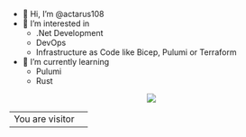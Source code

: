 
<!-- <p align="center" width="100%">
  <img align="center" src="https://media.giphy.com/media/JIX9t2j0ZTN9S/giphy.gif" />
</p> -->

- 👋 Hi, I’m @actarus108
- 👀 I’m interested in
  - .Net Development
  - DevOps
  - Infrastructure as Code like Bicep, Pulumi or Terraform
- 🌱 I’m currently learning 
  - Pulumi
  - Rust
<!-- - 💞️ I’m looking to collaborate on ... -->
<!-- - 📫 How to reach me ... -->

<p align="center" width="100%">
  <img align="center" src="https://media.giphy.com/media/JIX9t2j0ZTN9S/giphy.gif" />
</p>

<table>
  <tr>
    <td>You are visitor</td>
    <td><img src="https://profile-counter.glitch.me/actarus108/count.svg" alt="" /></td>
  </tr>
</table>

<!---
actarus108/actarus108 is a ✨ special ✨ repository because its `README.md` (this file) appears on your GitHub profile.
You can click the Preview link to take a look at your changes.
--->
